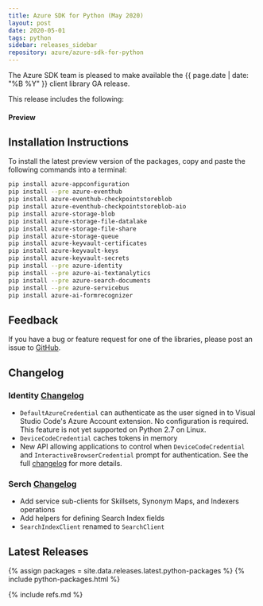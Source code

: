 ```yaml
---
title: Azure SDK for Python (May 2020)
layout: post
date: 2020-05-01
tags: python
sidebar: releases_sidebar
repository: azure/azure-sdk-for-python
---
```


The Azure SDK team is pleased to make available the {{ page.date | date: "%B %Y" }} client library GA release.

This release includes the following:

#### Preview



## Installation Instructions

To install the latest preview version of the packages, copy and paste the following commands into a terminal:

```bash
pip install azure-appconfiguration
pip install --pre azure-eventhub
pip install azure-eventhub-checkpointstoreblob
pip install azure-eventhub-checkpointstoreblob-aio
pip install azure-storage-blob
pip install azure-storage-file-datalake
pip install azure-storage-file-share
pip install azure-storage-queue
pip install azure-keyvault-certificates
pip install azure-keyvault-keys
pip install azure-keyvault-secrets
pip install --pre azure-identity
pip install --pre azure-ai-textanalytics
pip install --pre azure-search-documents
pip install --pre azure-servicebus
pip install azure-ai-formrecognizer
```

## Feedback

If you have a bug or feature request for one of the libraries, please post an issue to [GitHub](https://github.com/azure/azure-sdk-for-python/issues).

## Changelog

### Identity [Changelog](https://github.com/Azure/azure-sdk-for-python/blob/master/sdk/identity/azure-identity/CHANGELOG.md)

- `DefaultAzureCredential` can authenticate as the user signed in to Visual Studio Code's Azure Account extension. No configuration is required. This feature is not yet supported on Python 2.7 on Linux.
- `DeviceCodeCredential` caches tokens in memory
- New API allowing applications to control when `DeviceCodeCredential` and `InteractiveBrowserCredential` prompt for authentication. See the full [changelog](https://github.com/Azure/azure-sdk-for-python/blob/master/sdk/identity/azure-identity/CHANGELOG.md) for more details.

### Serch [Changelog](https://github.com/Azure/azure-sdk-for-python/blob/master/sdk/search/azure-search-documents/CHANGELOG.md)

- Add service sub-clients for Skillsets, Synonym Maps, and Indexers operations 
- Add helpers for defining Search Index fields
- `SearchIndexClient` renamed to `SearchClient`

## Latest Releases

{% assign packages = site.data.releases.latest.python-packages %}
{% include python-packages.html %}

{% include refs.md %}
